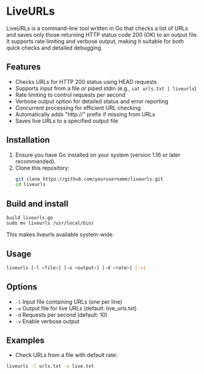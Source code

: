 # LiveURLs

LiveURLs is a command-line tool written in Go that checks a list of URLs and saves only those returning HTTP status code 200 (OK) to an output file. It supports rate limiting and verbose output, making it suitable for both quick checks and detailed debugging.

## Features
- Checks URLs for HTTP 200 status using HEAD requests
- Supports input from a file or piped stdin (e.g., `cat urls.txt | liveurls`)
- Rate limiting to control requests per second
- Verbose output option for detailed status and error reporting
- Concurrent processing for efficient URL checking
- Automatically adds "http://" prefix if missing from URLs
- Saves live URLs to a specified output file

## Installation
1. Ensure you have Go installed on your system (version 1.16 or later recommended).
2. Clone this repository:
   ```bash
   git clone https://github.com/yourusername/liveurls.git
   cd liveurls

## Build and install
   ```bashgo
  build liveurls.go
  sudo mv liveurls /usr/local/bin/
````
This makes liveurls available system-wide.

## Usage
```bash
liveurls [-l <file>] [-o <output>] [-d <rate>] [-v]
````
## Options

 - `-l` <file> Input file containing URLs (one per line)
 - `-o` <output> Output file for live URLs (default: live_urls.txt)
 - `-d` <rate> Requests per second (default: 10)
 - `-v` Enable verbose output

## Examples
 - Check URLs from a file with default rate:
````bash
liveurls -l urls.txt -o live.txt
````

